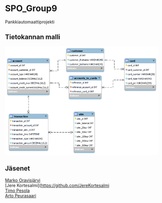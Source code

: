 # SPO_Group9

Pankkiautomaattiprojekti

## Tietokannan malli

<img src="./bankdatabase_admin.png"></img>


## Jäsenet
[Marko Oravisjärvi](https://github.com/moravis)<br/>
[Jere Kortesalmi](https://github.com/JereKortesalmi<br/>
[Timo Pesola](https://github.com/timopesola)<br/>
[Arto Peurasaari](https://github.com/artopeu)<br/>
